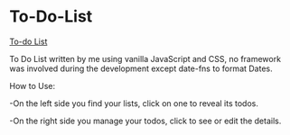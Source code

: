 # To-Do-List

[To-do List](https://ghanna96.github.io/To-Do-List/)

To Do List written by me using vanilla JavaScript and CSS, no framework was involved during the development except date-fns to format Dates.

How to Use:

-On the left side you find your lists, click on one to reveal its todos.

-On the right side you manage your todos, click to see or edit the details.

